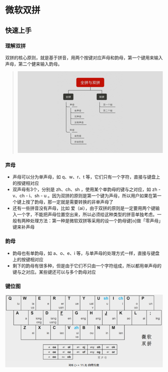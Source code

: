 # 微软双拼

## 快速上手

### 理解双拼

双拼的核心原则，就是基于拼音，用两个按键对应声母和韵母，第一个键用来输入声母，第二个健来输入韵母。

> ![](img/双拼与全拼.jpg)

### 声母

- 声母可以分为单声母，如 q、w、r、t 等，它们只有一个字符，直接与键盘上的按键相对应
- 双声母有3个，分别是 zh、ch、sh ，使用某个单韵母的键与之对应，如 zh - v、ch - i、sh - u 。因为双拼的原则是第一个键为声母，所以用户如果在第一个键上按了韵母，那一定就是需要转换的非单声母了
- 还有一些拼音没有声母，比如 爱（ai），由于双拼的原则是一定要用两个键输入一个字，不能把声母位置空出来，所以必须给这种类型的拼音单独考虑。一般有两种处理方法：第一种是微软双拼等采用的设一个韵母键[o]做「零声母」键来补声母

### 韵母

- 韵母也有单韵母，如 a、o、e、i 等，与单声母的处理方式一样，直接与键盘上的按键相对应
- 剩下的韵母有很多种，但是由于它们不只由一个字符组成，所以都用单声母的键与之对应。某些键还可以与多个韵母对应

### 键位图

![](img/微软双拼.png)